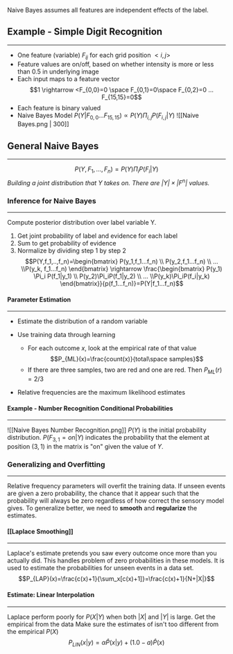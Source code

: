 Naive Bayes assumes all features are independent effects of the label. 

## Example - Simple Digit Recognition
_____
- One feature (variable) $F_{ij}$ for each grid position $<i,j>$
- Feature values are on/off, based on whether intensity is more or less than 0.5 in underlying image
- Each input maps to a feature vector $$1 \rightarrow <F_{0,0}=0 \space F_{0,1}=0\space F_{0,2}=0 ...  F_{15,15}=0$$
- Each feature is binary valued
- Naive Bayes Model $P(Y|F_{0,0}...F_{15,15})\propto P(Y)\Pi_{i,j}P(F_{i,j}|Y)$
![[Naive Bayes.png | 300]]

## General Naive Bayes
____
$$P(Y,F_1,...,F_n)=P(Y)\Pi_i P(F_i|Y)$$
*Building a joint distribution that Y takes on. There are $|Y| \times |F^n|$ values.*  

### Inference for Naive Bayes
____
Compute posterior distribution over label variable Y.
1. Get joint probability of label and evidence for each label
2. Sum to get probability of evidence
3. Normalize by dividing step 1 by step 2
$$P(Y,f_1,..,f_n)=\begin{bmatrix} P(y_1,f_1...f_n) \\ P(y_2,f_1...f_n) \\ ... \\P(y_k, f_1...f_n) \end{bmatrix} \rightarrow \frac{\begin{bmatrix} P(y_1) \Pi_i P(f_1|y_1) \\ P(y_2)\Pi_iP(f_1|y_2) \\ ... \\P(y_k)\Pi_iP(f_i|y_k) \end{bmatrix}}{p(f_1...f_n)}=P(Y|f_1...f_n)$$


#### Parameter Estimation
_____
- Estimate the distribution of a random variable
- Use training data through learning
	- For each outcome $x$, look at the empirical rate of that value $$P_{ML}(x)=\frac{count(x)}{total\space samples}$$
	- If there are three samples, two are red and one are red. Then $P_{ML}(r)=2/3$

 - Relative frequencies are the maximum likelihood estimates
#### Example - Number Recognition Conditional Probabilities
_____
![[Naive Bayes Number Recognition.png]]
$P(Y)$ is the initial probability distribution. $P(F_{3,1}​=on|Y)$ indicates the probability that the element at position $(3,1)$ in the matrix is "on" given the value of $Y$. 

### Generalizing and Overfitting
_____
Relative frequency parameters will overfit the training data. If unseen events are given a zero probability, the chance that it appear such that the probability will always be zero regardless of how correct the sensory model gives. To generalize better, we need to **smooth** and **regularize** the estimates. 

#### [[Laplace Smoothing]]
___
Laplace's estimate pretends you saw every outcome once more than you actually did. This handles problem of zero probabilities in these models. It is used to estimate the probabilities for unseen events in a data set.  
$$P_{LAP}(x)=\frac{c(x)+1}{\sum_x[c(x)+1]}=\frac{c(x)+1}{N+|X|}$$
#### Estimate: Linear Interpolation
____
Laplace perform poorly for $P(X|Y)$ when both $|X|$ and $|Y|$ is large.
Get the empirical  from the data Make sure the estimates of  isn't too different from the empirical $P(X)$
$$P_{LIN}(x|y)=\alpha \hat{P}(x|y)+(1.0-a)\hat{P}(x)$$
